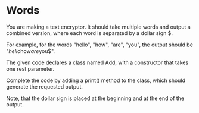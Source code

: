 # Words 

You are making a text encryptor. It should take multiple words and output a combined version, where each word is separated by a dollar sign $. 

For example, for the words "hello", "how", "are", "you", the output should be "$hello$how$are$you$".

The given code declares a class named Add, with a constructor that takes one rest parameter.

Complete the code by adding a print() method to the class, which should generate the requested output.

Note, that the dollar sign is placed at the beginning and at the end of the output.
